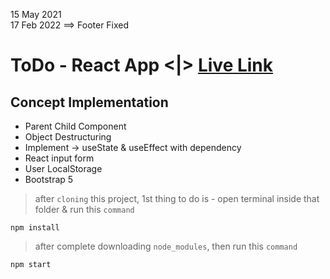 15 May 2021 <br/>
17 Feb 2022 ==> Footer Fixed

# ToDo - React App <|> [Live Link](https://todo-react-app-learn.netlify.app/)

## Concept Implementation

* Parent Child Component 
* Object Destructuring
* Implement -> useState & useEffect with dependency
* React input form
* User LocalStorage
* Bootstrap 5


> after `cloning` this project, 1st thing to do is - open terminal inside that folder & run this `command` 

```
npm install
```
> after complete downloading `node_modules`, then run this `command`

```
npm start 
```

